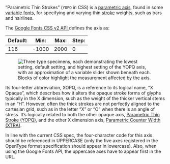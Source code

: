 
“Parametric Thin Strokes” (`YOPQ` in CSS) is a [parametric axis](/glossary/parametric_axis), found in some [variable fonts](/glossary/variable_fonts), for specifying and varying thin [stroke](/glossary/stroke) weights, such as bars and hairlines.

The [Google Fonts CSS v2 API ](https://developers.google.com/fonts/docs/css2) defines the axis as:

| Default: | Min: | Max: | Step: |
| --- | --- | --- | --- |
| 116 | -1000 | 2000 | 0 |

<figure>

![Three type specimens, each demonstrating the lowest setting, default setting, and highest setting of the YOPQ axis, with an approximation of a variable slider shown beneath each. Blocks of color highlight the measurement affected by the axis.](images/thumbnail.svg)

</figure>

Its four-letter abbreviation, XOPQ, is a reference to its logical name, “X Opaque”, which describes how it alters the opaque stroke forms of glyphs typically in the X dimension, such as the weight of the thicker vertical stems in an “H”. However, often the thick strokes are not perfectly aligned to the cartesian grid, such as in the letter “X” or “O” when there is an angle of stress. It’s logically related to both the other opaque axis, [Parametric Thin Stroke (YOPQ)](/glossary/yopq_axis), and the other X dimension axis, [Parametric Counter Width (XTRA)](/glossary/xtra_axis).

In line with the current CSS spec, the four-character code for this axis should be referenced in UPPERCASE (only the five axes registered in the OpenType format specification should appear in lowercase). Also, when using the Google Fonts API, the uppercase axes have to appear first in the URL.
